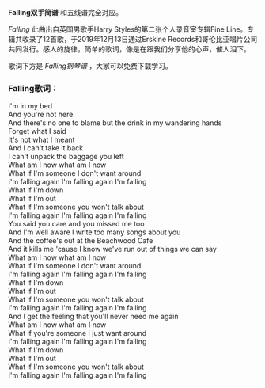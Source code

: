 

**Falling双手简谱** 和五线谱完全对应。

_Falling_ 此曲出自英国男歌手Harry Styles的第二张个人录音室专辑Fine
Line。专辑共收录了12首歌，于2019年12月13日通过Erskine
Records和哥伦比亚唱片公司共同发行。感人的旋律，简单的歌词，像是在跟我们分享他的心声，催人泪下。

歌词下方是 _Falling钢琴谱_ ，大家可以免费下载学习。

### Falling歌词：

I'm in my bed  
And you're not here  
And there's no one to blame but the drink in my wandering hands  
Forget what I said  
It's not what I meant  
And I can't take it back  
I can't unpack the baggage you left  
What am I now what am I now  
What if I'm someone I don't want around  
I'm falling again I'm falling again I'm falling  
What if I'm down  
What if I'm out  
What if I'm someone you won't talk about  
I'm falling again I'm falling again I'm falling  
You said you care and you missed me too  
And I'm well aware I write too many songs about you  
And the coffee's out at the Beachwood Cafe  
And it kills me 'cause I know we've run out of things we can say  
What am I now what am I now  
What if I'm someone I don't want around  
I'm falling again I'm falling again I'm falling  
What if I'm down  
What if I'm out  
What if I'm someone you won't talk about  
I'm falling again I'm falling again I'm falling  
And I get the feeling that you'll never need me again  
What am I now what am I now  
What if you're someone I just want around  
I'm falling again I'm falling again I'm falling  
What if I'm down  
What if I'm out  
What if I'm someone you won't talk about  
I'm falling again I'm falling again I'm falling

